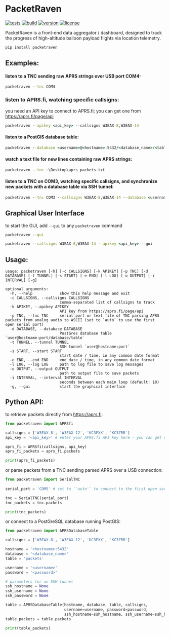 # PacketRaven 

[![tests](https://github.com/UMDBPP/PacketRaven/workflows/tests/badge.svg)](https://github.com/UMDBPP/PacketRaven/actions?query=workflow%3Atests)
[![build](https://github.com/UMDBPP/PacketRaven/workflows/build/badge.svg)](https://github.com/UMDBPP/PacketRaven/actions?query=workflow%3Abuild)
[![version](https://img.shields.io/pypi/v/packetraven)](https://pypi.org/project/packetraven)
[![license](https://img.shields.io/badge/license-MIT-yellow.svg)](https://opensource.org/licenses/MIT)

PacketRaven is a front-end data aggregator / dashboard, designed to track the progress of high-altitude balloon payload flights via location telemetry.

```bash
pip install packetraven
```

## Examples:
#### listen to a TNC sending raw APRS strings over USB port COM4:
```cmd
packetraven --tnc COM4
```

### listen to APRS.fi, watching specific callsigns:
you need an API key to connect to APRS.fi; you can get one from https://aprs.fi/page/api
```cmd
packetraven --apikey <api_key> --callsigns W3EAX-8,W3EAX-14
```
#### listen to a PostGIS database table:
```cmd
packetraven --database <username>@<hostname>:5432/<database_name>/<table_name>
```
#### watch a text file for new lines containing raw APRS strings:
```cmd
packetraven --tnc ~\Desktop\aprs_packets.txt
```
#### listen to a TNC on COM3, watching specific callsigns, and synchronize new packets with a database table via SSH tunnel:
```cmd
packetraven --tnc COM3 --callsigns W3EAX-8,W3EAX-14 --database <username>@<hostname>:5432/<database_name>/<table_name> --tunnel <ssh_username>@<hostname>:22
```

## Graphical User Interface
to start the GUI, add `--gui` to any `packetraven` command
```cmd
packetraven --gui
```
```cmd
packetraven --callsigns W3EAX-8,W3EAX-14 --apikey <api_key> --gui
```

## Usage:
```text
usage: packetraven [-h] [-c CALLSIGNS] [-k APIKEY] [-p TNC] [-d DATABASE] [-t TUNNEL] [-s START] [-e END] [-l LOG] [-o OUTPUT] [-i INTERVAL] [-g]

optional arguments:
  -h, --help            show this help message and exit
  -c CALLSIGNS, --callsigns CALLSIGNS
                        comma-separated list of callsigns to track
  -k APIKEY, --apikey APIKEY
                        API key from https://aprs.fi/page/api
  -p TNC, --tnc TNC     serial port or text file of TNC parsing APRS packets from analog audio to ASCII (set to `auto` to use the first open serial port)
  -d DATABASE, --database DATABASE
                        PostGres database table `user@hostname:port/database/table`
  -t TUNNEL, --tunnel TUNNEL
                        SSH tunnel `user@hostname:port`
  -s START, --start START
                        start date / time, in any common date format
  -e END, --end END     end date / time, in any common date format
  -l LOG, --log LOG     path to log file to save log messages
  -o OUTPUT, --output OUTPUT
                        path to output file to save packets
  -i INTERVAL, --interval INTERVAL
                        seconds between each main loop (default: 10)
  -g, --gui             start the graphical interface
```

## Python API:
to retrieve packets directly from https://aprs.fi:
```python
from packetraven import APRSfi

callsigns = ['W3EAX-8', 'W3EAX-12', 'KC3FXX', 'KC3ZRB']
api_key = '<api_key>' # enter your APRS.fi API key here - you can get one from https://aprs.fi/page/api

aprs_fi = APRSfi(callsigns, api_key)
aprs_fi_packets = aprs_fi.packets

print(aprs_fi_packets)
```
or parse packets from a TNC sending parsed APRS over a USB connection:
```python
from packetraven import SerialTNC
 
serial_port = 'COM5' # set to `'auto'` to connect to the first open serial port  

tnc = SerialTNC(serial_port)
tnc_packets = tnc.packets

print(tnc_packets)
```
or connect to a PostGreSQL database running PostGIS:
```python
from packetraven import APRSDatabaseTable

callsigns = ['W3EAX-8', 'W3EAX-12', 'KC3FXX', 'KC3ZRB']

hostname = '<hostname>:5432'
database = '<database_name>'
table = 'packets'

username = '<username>'
password = '<password>'

# parameters for an SSH tunnel
ssh_hostname = None
ssh_username = None
ssh_password = None

table = APRSDatabaseTable(hostname, database, table, callsigns, 
                          username=username, password=password, 
                          ssh_hostname=ssh_hostname, ssh_username=ssh_hostname, ssh_password=ssh_password)
table_packets = table.packets

print(table_packets)
```
